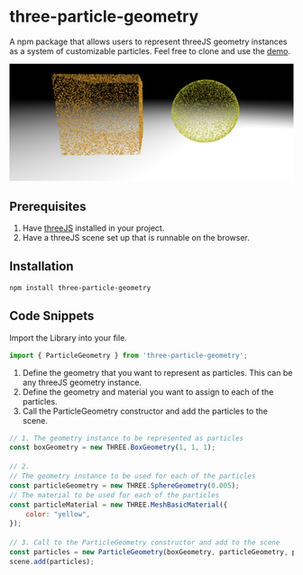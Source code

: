 # three-particle-geometry

A npm package that allows users to represent threeJS geometry instances as a system of customizable particles.
Feel free to clone and use the [demo](https://github.com/jakeMartin1234/three-particle-geometry-test).

![Sphere and Cube](./sphereAndCube.png)



## Prerequisites

1. Have [threeJS](https://threejs.org/) installed in your project.
2. Have a threeJS scene set up that is runnable on the browser.

## Installation

```bash
npm install three-particle-geometry
``` 

## Code Snippets

Import the Library into your file.

```javascript
import { ParticleGeometry } from 'three-particle-geometry';
```

1. Define the geometry that you want to represent as particles. This can be any threeJS geometry instance.
2. Define the geometry and material you want to assign to each of the particles. 
3. Call the ParticleGeometry constructor and add the particles to the scene.

```javascript
// 1. The geometry instance to be represented as particles
const boxGeometry = new THREE.BoxGeometry(1, 1, 1);

// 2.
// The geometry instance to be used for each of the particles
const particleGeometry = new THREE.SphereGeometry(0.005);
// The material to be used for each of the particles
const particleMaterial = new THREE.MeshBasicMaterial({
    color: "yellow",
});

// 3. Call to the ParticleGeometry constructor and add to the scene
const particles = new ParticleGeometry(boxGeometry, particleGeometry, particleMaterial, { numParticles: 20000 });
scene.add(particles);
```
